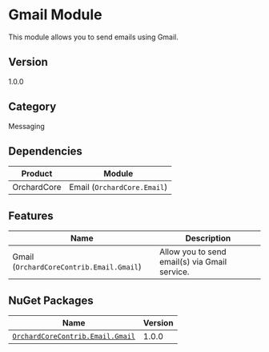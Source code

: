 # Gmail Module

This module allows you to send emails using Gmail.

## Version

1.0.0

## Category

Messaging

## Dependencies

| Product | Module |
| --- | --- |
| OrchardCore | Email (`OrchardCore.Email`) |

## Features

| Name | Description |
| --- | --- |
| Gmail (`OrchardCoreContrib.Email.Gmail`) | Allow you to send email(s) via Gmail service. |


## NuGet Packages

| Name | Version |
| --- | --- |
| [`OrchardCoreContrib.Email.Gmail`](https://www.nuget.org/packages/OrchardCoreContrib.Email.Gmail/) | 1.0.0 |
